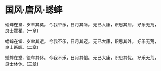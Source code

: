 # 国风·唐风·蟋蟀

蟋蟀在堂，岁聿其莫。
今我不乐，日月其除。
无已大康，职思其居。
好乐无荒，良士瞿瞿。(一章)

蟋蟀在堂，岁聿其逝。
今我不乐，日月其迈。
无已大康，职思其外。
好乐无荒，良士蹶蹶。(二章)

蟋蟀在堂，役车其休。
今我不乐，日月其慆。
无已大康，职思其忧。
好乐无荒，良士休休。(三章)

